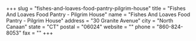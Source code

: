 +++
slug = "fishes-and-loaves-food-pantry-pilgrim-house"
title = "Fishes And Loaves Food Pantry - Pilgrim House"
name = "Fishes And Loaves Food Pantry - Pilgrim House"
address = "30 Granite Avenue"
city = "North Canaan"
state = "CT"
postal = "06024"
website = ""
phone = "860-824-8053"
fax = ""
+++

